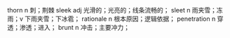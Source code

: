 thorn n 刺；荆棘
sleek adj 光滑的；光亮的；线条流畅的；
sleet n 雨夹雪；冻雨；v 下雨夹雪；下冰雹；
rationale n 根本原因；逻辑依据；
penetration n 穿透；渗透；进入；
brunt n 冲击；主要冲力；